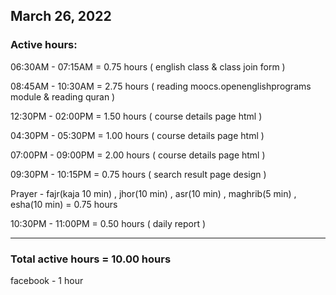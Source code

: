 ## March 26, 2022
### Active hours:

06:30AM - 07:15AM     = 0.75 hours ( english class & class join form )

08:45AM - 10:30AM     = 2.75 hours ( reading moocs.openenglishprograms module & reading quran )

12:30PM - 02:00PM     = 1.50 hours ( course details page html )

04:30PM - 05:30PM     = 1.00 hours ( course details page html )

07:00PM - 09:00PM     = 2.00 hours ( course details page html )

09:30PM - 10:15PM     = 0.75 hours ( search result page design )

Prayer - fajr(kaja 10 min) , jhor(10 min) , asr(10 min) , maghrib(5 min) , esha(10 min)   = 0.75 hours

10:30PM - 11:00PM     = 0.50 hours ( daily report )

----------------------------------------

### Total active hours = 10.00 hours

facebook - 1 hour